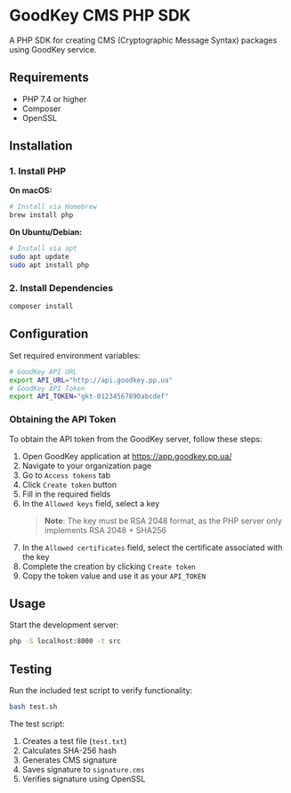 # GoodKey CMS PHP SDK

A PHP SDK for creating CMS (Cryptographic Message Syntax) packages using GoodKey service.

## Requirements

- PHP 7.4 or higher
- Composer
- OpenSSL

## Installation

### 1. Install PHP

**On macOS:**

```sh
# Install via Homebrew
brew install php
```

**On Ubuntu/Debian:**

```sh
# Install via apt
sudo apt update
sudo apt install php
```

### 2. Install Dependencies

```bash
composer install
```

## Configuration

Set required environment variables:

```bash
# GoodKey API URL
export API_URL="http://api.goodkey.pp.ua"
# GoodKey API Token
export API_TOKEN="gkt-01234567890abcdef"
```

### Obtaining the API Token

To obtain the API token from the GoodKey server, follow these steps:

1. Open GoodKey application at https://app.goodkey.pp.ua/
2. Navigate to your organization page
3. Go to `Access tokens` tab
4. Click `Create token` button
5. Fill in the required fields
6. In the `Allowed keys` field, select a key
   > **Note**: The key must be RSA 2048 format, as the PHP server only implements RSA 2048 + SHA256
7. In the `Allowed certificates` field, select the certificate associated with the key
8. Complete the creation by clicking `Create token`
9. Copy the token value and use it as your `API_TOKEN`

## Usage

Start the development server:

```bash
php -S localhost:8000 -t src
```

## Testing

Run the included test script to verify functionality:

```bash
bash test.sh
```

The test script:

1. Creates a test file (`test.txt`)
2. Calculates SHA-256 hash
3. Generates CMS signature
4. Saves signature to `signature.cms`
5. Verifies signature using OpenSSL
